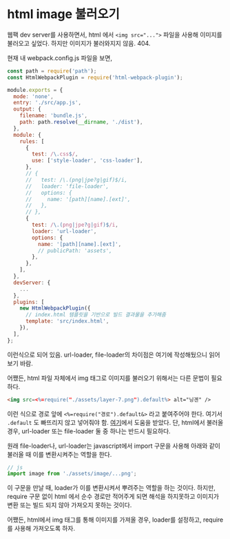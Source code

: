 # html image 불러오기

웹팩 dev server를 사용하면서, html 에서 `<img src="...">`  파일을 사용해 이미지를 불러오고 싶었다. 하지만 이미지가 불러와지지 않음. 404.

현재 내 webpack.config.js 파일을 보면,

```js
const path = require('path');
const HtmlWebpackPlugin = require('html-webpack-plugin');

module.exports = {
  mode: 'none',
  entry: './src/app.js',
  output: {
    filename: 'bundle.js',
    path: path.resolve(__dirname, './dist'),
  },
  module: {
    rules: [
      {
        test: /\.css$/,
        use: ['style-loader', 'css-loader'],
      },
      // {
      //   test: /\.(png|jpe?g|gif)$/i,
      //   loader: 'file-loader',
      //   options: {
      //     name: '[path][name].[ext]',
      //   },
      // },
      {
        test: /\.(png|jpe?g|gif)$/i,
        loader: 'url-loader',
        options: {
          name: '[path][name].[ext]',
          // publicPath: 'assets',
        },
      },
    ],
  },
  devServer: {
    ...
  },
  plugins: [
    new HtmlWebpackPlugin({
      // index.html 템플릿을 기반으로 빌드 결과물을 추가해줌
      template: 'src/index.html',
    }),
  ],
};
```

이런식으로 되어 있음. url-loader, file-loader의 차이점은 여기에 작성해뒀으니 읽어보기 바람.

어쨌든, html 파일 자체에서 img 태그로 이미지를 불러오기 위해서는 다른 문법이 필요하다.

```html
<img src=<%=require("./assets/layer-7.png").default%> alt="닝겐" />
```

이런 식으로 경로 앞에 `<%=require("경로").default&>` 라고 붙여주어야 한다. 여기서 `.default` 도 빠뜨리지 않고 넣어줘야 함. [여기](https://stackoverflow.com/questions/32753650/webpack-loading-images-from-html-templates/51924412)에서 도움을 받았다. 단, html에서 불러올 경우, url-loader 또는 file-loader 둘 중 하나는 반드시 필요하다.

원래 file-loader나, url-loader는 javascript에서 import 구문을 사용해 아래와 같이 불러올 때 이를 변환시켜주는 역할을 한다.

```js
// js
import image from './assets/image/...png';
```

이 구문을 만날 때, loader가 이를 변환시켜서 뿌려주는 역할을 하는 것이다. 하지만, require 구문 없이 html 에서 순수 경로만 적어주게 되면 해석을 하지못하고 이미지가 변환 또는 빌드 되지 않아 가져오지 못하는 것이다.

어쨌든, html에서 img 태그를 통해 이미지를 가져올 경우, loader를 설정하고, require를 사용해 가져오도록 하자.